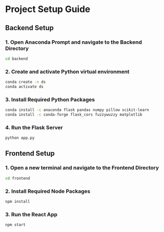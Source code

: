 # Project Setup Guide

## Backend Setup

### 1. Open Anaconda Prompt and navigate to the Backend Directory
```bash
cd backend
```

### 2. Create and activate Python virtual environment
```bash
conda create -n ds
conda activate ds
```

### 3. Install Required Python Packages
```bash
conda install -c anaconda flask pandas numpy pillow scikit-learn
conda install -c conda-forge flask_cors fuzzywuzzy matplotlib
```
### 4. Run the Flask Server
```bash
python app.py
```

## Frontend Setup

### 1. Open a new terminal and navigate to the Frontend Directory
```bash
cd frontend
```
### 2. Install Required Node Packages
```bash
npm install
```
### 3. Run the React App
```bash
npm start
```
